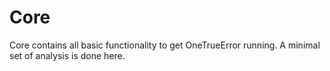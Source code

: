 ﻿Core
============

Core contains all basic functionality to get OneTrueError running. A minimal set of analysis is done here.
